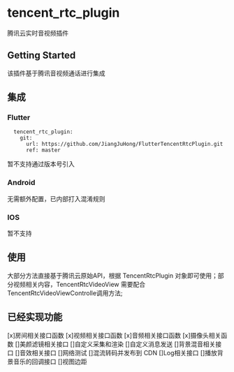 # tencent_rtc_plugin

腾讯云实时音视频插件

## Getting Started

该插件基于腾讯音视频通话进行集成

## 集成

### Flutter
```
  tencent_rtc_plugin:
    git:
      url: https://github.com/JiangJuHong/FlutterTencentRtcPlugin.git
      ref: master
```
暂不支持通过版本号引入

### Android
无需额外配置，已内部打入混淆规则

### IOS
暂不支持

## 使用
大部分方法直接基于腾讯云原始API，根据 TencentRtcPlugin 对象即可使用；部分视频相关内容，TencentRtcVideoView 需要配合 TencentRtcVideoViewControlle调用方法;

## 已经实现功能
[x]房间相关接口函数 
[x]视频相关接口函数 
[x]音频相关接口函数 
[x]摄像头相关函数 
[]美颜滤镜相关接口 
[]自定义采集和渲染 
[]自定义消息发送 
[]背景混音相关接口 
[]音效相关接口 
[]网络测试 
[]混流转码并发布到 CDN 
[]Log相关接口 
[]播放背景音乐的回调接口 
[]视图边距 